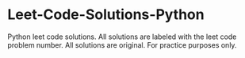 # Leet-Code-Solutions-Python
Python leet code solutions. All solutions are labeled with the leet code problem number. All solutions are original. For practice purposes only.
